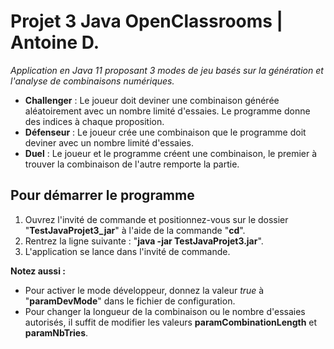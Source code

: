 # Projet 3 Java OpenClassrooms | Antoine D.
*Application en Java 11 proposant 3 modes de jeu basés sur la génération et l'analyse de combinaisons numériques.*

 - **Challenger** : Le joueur doit deviner une combinaison générée aléatoirement avec un nombre limité d'essaies. Le programme donne des indices à chaque proposition.
 - **Défenseur** : Le joueur crée une combinaison que le programme doit deviner avec un nombre limité d'essaies.
 - **Duel** : Le joueur et le programme créent une combinaison, le premier à trouver la combinaison de l'autre remporte la partie.
## Pour démarrer le programme
 1. Ouvrez l'invité de commande et positionnez-vous sur le dossier "**TestJavaProjet3_jar**" à l'aide de la commande "**cd**".
 2. Rentrez la ligne suivante : "**java -jar TestJavaProjet3.jar**".
 3. L'application se lance dans l'invité de commande.
 
**Notez aussi :**
 - Pour activer le mode développeur, donnez la valeur *true* à "**paramDevMode**" dans le fichier de configuration.
 - Pour changer la longueur de la combinaison ou le nombre d'essaies autorisés, il suffit de modifier les valeurs **paramCombinationLength** et **paramNbTries**.
